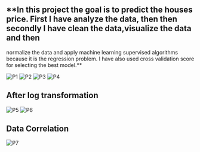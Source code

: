 ## **In this project the goal is to predict the houses price. First I have analyze the data, then then secondly I have clean the data,visualize the data and then
normalize the data and apply machine learning supervised algorithms because it is the regression problem. I have also used cross validation score for selecting 
the best model.**

![P1](https://user-images.githubusercontent.com/90540916/157315302-541b3d97-63b4-47d3-b4fc-9ca81ea6132a.PNG)
![P2](https://user-images.githubusercontent.com/90540916/157315308-25507bd5-7432-4198-b58e-35610fcb04c3.PNG)
![P3](https://user-images.githubusercontent.com/90540916/157315309-d76ae70a-57a1-4e87-ab23-40d303ca3229.PNG)
![P4](https://user-images.githubusercontent.com/90540916/157315311-fc5ade8e-e18f-43e2-b849-7cdab5e84aa4.PNG)

## **After log transformation**
![P5](https://user-images.githubusercontent.com/90540916/157315313-a5ffa0c2-bb8a-4556-8515-b022fcb6c46f.PNG)
![P6](https://user-images.githubusercontent.com/90540916/157315316-05c76bce-18e3-44b0-a5a2-30081b2c0751.PNG)

## **Data Correlation**
![P7](https://user-images.githubusercontent.com/90540916/157315319-4325397a-ef21-4fb6-a1a3-7023cd7c207f.PNG)
